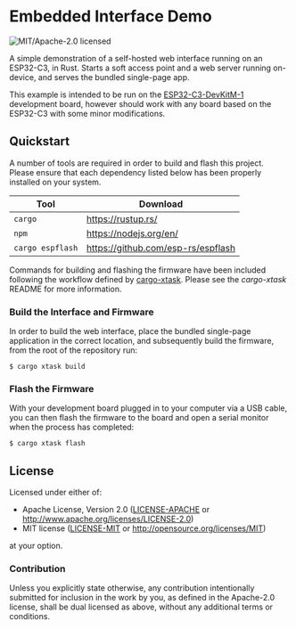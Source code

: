 # Embedded Interface Demo

![MIT/Apache-2.0 licensed](https://img.shields.io/badge/license-MIT%2FApache--2.0-blue?style=flat-square)

A simple demonstration of a self-hosted web interface running on an ESP32-C3, in Rust. Starts a soft access point and a web server running on-device, and serves the bundled single-page app.

This example is intended to be run on the [ESP32-C3-DevKitM-1] development board, however should work with any board based on the ESP32-C3 with some minor modifications.

[esp32-c3-devkitm-1]: https://docs.espressif.com/projects/esp-idf/en/latest/esp32c3/hw-reference/esp32c3/user-guide-devkitm-1.html

## Quickstart

A number of tools are required in order to build and flash this project. Please ensure that each dependency listed below has been properly installed on your system.

| Tool             | Download                           |
| ---------------- | ---------------------------------- |
| `cargo`          | https://rustup.rs/                 |
| `npm`            | https://nodejs.org/en/             |
| `cargo espflash` | https://github.com/esp-rs/espflash |

Commands for building and flashing the firmware have been included following the workflow defined by [cargo-xtask]. Please see the _cargo-xtask_ README for more information.

[cargo-xtask]: https://github.com/matklad/cargo-xtask

### Build the Interface and Firmware

In order to build the web interface, place the bundled single-page application in the correct location, and subsequently build the firmware, from the root of the repository run:

```shell
$ cargo xtask build
```

### Flash the Firmware

With your development board plugged in to your computer via a USB cable, you can then flash the firmware to the board and open a serial monitor when the process has completed:

```shell
$ cargo xtask flash
```

## License

Licensed under either of:

- Apache License, Version 2.0 ([LICENSE-APACHE](LICENSE-APACHE) or http://www.apache.org/licenses/LICENSE-2.0)
- MIT license ([LICENSE-MIT](LICENSE-MIT) or http://opensource.org/licenses/MIT)

at your option.

### Contribution

Unless you explicitly state otherwise, any contribution intentionally submitted for inclusion in
the work by you, as defined in the Apache-2.0 license, shall be dual licensed as above, without
any additional terms or conditions.
